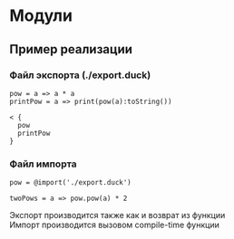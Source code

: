 # Модули
## Пример реализации
### Файл экспорта (./export.duck)
```
pow = a => a * a
printPow = a => print(pow(a):toString())

< {
  pow
  printPow
}
```
### Файл импорта
```
pow = @import('./export.duck')

twoPows = a => pow.pow(a) * 2
```
Экспорт производится также как и возврат из функции<br>
Импорт производится вызовом compile-time функции